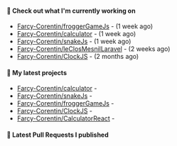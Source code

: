 #### 👷 Check out what I'm currently working on

- [Farcy-Corentin/froggerGameJs](https://github.com/Farcy-Corentin/froggerGameJs) -  (1 week ago)
- [Farcy-Corentin/calculator](https://github.com/Farcy-Corentin/calculator) -  (1 week ago)
- [Farcy-Corentin/snakeJs](https://github.com/Farcy-Corentin/snakeJs) -  (1 week ago)
- [Farcy-Corentin/leClosMesnilLaravel](https://github.com/Farcy-Corentin/leClosMesnilLaravel) -  (2 weeks ago)
- [Farcy-Corentin/ClockJS](https://github.com/Farcy-Corentin/ClockJS) -  (2 months ago)

#### 🌱 My latest projects

- [Farcy-Corentin/calculator](https://github.com/Farcy-Corentin/calculator) - 
- [Farcy-Corentin/snakeJs](https://github.com/Farcy-Corentin/snakeJs) - 
- [Farcy-Corentin/froggerGameJs](https://github.com/Farcy-Corentin/froggerGameJs) - 
- [Farcy-Corentin/ClockJS](https://github.com/Farcy-Corentin/ClockJS) - 
- [Farcy-Corentin/CalculatorReact](https://github.com/Farcy-Corentin/CalculatorReact) - 

#### 🔨 Latest Pull Requests I published
